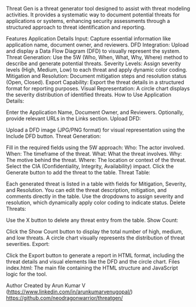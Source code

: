 Threat Gen is a threat generator tool designed to assist with threat modeling activities. It provides a systematic way to document potential threats for applications or systems, enhancing security assessments through a structured approach to threat identification and reporting.

Features
Application Details Input: Capture essential information like application name, document owner, and reviewers.
DFD Integration: Upload and display a Data Flow Diagram (DFD) to visually represent the system.
Threat Generation: Use the 5W (Who, When, What, Why, Where) method to describe and generate potential threats.
Severity Levels: Assign severity levels (High, Medium, Low) to each threat and apply dynamic color coding.
Mitigation and Resolution: Document mitigation steps and resolution status (Open, Closed).
Export Capability: Export the threat details in a structured format for reporting purposes.
Visual Representation: A circle chart displays the severity distribution of identified threats.
How to Use
Application Details:

Enter the Application Name, Document Owner, and Reviewers.
Optionally, provide relevant URLs in the Links section.
Upload DFD:

Upload a DFD image (JPG/PNG format) for visual representation using the Include DFD button.
Threat Generation:

Fill in the required fields using the 5W approach:
Who: The actor involved.
When: The timeframe of the threat.
What: What the threat involves.
Why: The motive behind the threat.
Where: The location or context of the threat.
Select the CIA (Confidentiality, Integrity, Availability) impact.
Click the Generate button to add the threat to the table.
Threat Table:

Each generated threat is listed in a table with fields for Mitigation, Severity, and Resolution.
You can edit the threat description, mitigation, and comments directly in the table.
Use the dropdowns to assign severity and resolution, which dynamically apply color coding to indicate status.
Delete Threats:

Use the X button to delete any threat entry from the table.
Show Count:

Click the Show Count button to display the total number of high, medium, and low threats.
A circle chart visually represents the distribution of threat severities.
Export:

Click the Export button to generate a report in HTML format, including the threat details and visual elements like the DFD and the circle chart.
Files
index.html: The main file containing the HTML structure and JavaScript logic for the tool.


Author
Created by Arun Kumar V (https://www.linkedin.com/in/arunkumarvenugopal/)
https://github.com/neodragonwarrior/threatgen/


